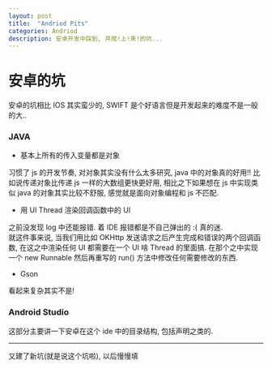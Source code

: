 ```yaml
---
layout: post
title:  "Andriod Pits"
categories: Andriod
description: 安卓开发中踩到, 并爬!上!来!的坑...
---
```


# 安卓的坑

安卓的坑相比 IOS 其实蛮少的, SWIFT 是个好语言但是开发起来的难度不是一般的大..  

### JAVA

-   基本上所有的传入变量都是对象

习惯了 js 的开发节奏, 对对象其实没有什么太多研究, java 中的对象真的好用!! 比如说传递对象比传递 js 一样的大数组更快更好用, 相比之下如果想在 js 中实现类似 java 的对象其实比较不舒服, 感觉就是面向对象编程和 js 不匹配.

-   用 UI Thread 渲染回调函数中的 UI

之前没发现 log 中还能报错. 着 IDE 报错都是不自己弹出的 :( 真的迷.  
就这件事来说, 当我们用比如 OKHttp 发送请求之后产生完成和错误的两个回调函数, 在这之中渲染任何 UI 都需要在一个 UI 啥 Thread 的里面搞. 在那个之中实现一个 new Runnable 然后再重写的 run() 方法中修改任何需要修改的东西.

-   Gson

看起来复杂其实不是!

### Android Studio

这部分主要讲一下安卓在这个 ide 中的目录结构, 包括声明之类的.

* * *

又建了新坑(就是说这个坑啦), 以后慢慢填
